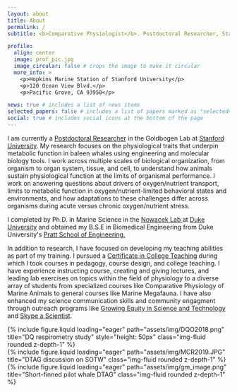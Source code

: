```yaml
---
layout: about
title: About
permalink: /
subtitle: <b>Comparative Physiologist</b>. Postdoctoral Researcher, Stanford University

profile:
  align: center
  image: prof_pic.jpg
  image_circular: false # crops the image to make it circular
  more_info: >
    <p>Hopkins Marine Station of Stanford University</p>
    <p>120 Ocean View Blvd.</p>
    <p>Pacific Grove, CA 93950</p>

news: true # includes a list of news items
selected_papers: false # includes a list of papers marked as "selected={true}"
social: true # includes social icons at the bottom of the page
---
```


I am currently a <a href = "https://profiles.stanford.edu/ashley-blawas"> Postdoctoral Researcher</a> in the Goldbogen Lab at <a href="https://hopkinsmarinestation.stanford.edu/"> Stanford University</a>. My research focuses on the physiological traits that underpin  metabolic function in baleen whales using engineering and molecular biology tools.  I work across multiple scales of biological organization, from organism to organ system, tissue, and cell, to understand how animals sustain physiological function at the limits of organismal performance. I work on answering questions about drivers of oxygen/nutrient transport, limits to metabolic function in oxygen/nutrient-limited behavioral states and environments, and how adaptations to these challenges differ across organisms during acute versus chronic oxygen/nutrient stress. 

I completed by Ph.D. in Marine Science in the <a href="https://sites.nicholas.duke.edu/nowacek/"> Nowacek Lab </a> at <a href="https://nicholas.duke.edu/marinelab"> Duke University</a> and obtained my B.S.E in Biomedical Engineering from Duke University's <a href="https://pratt.duke.edu/"> Pratt School of Engineering. </a>

In addition to research, I have focused on developing my teaching abilities as part of my training. I pursued a <a href="https://gradschool.duke.edu/professional-development/programs/certificate-college-teaching">Certificate in College Teaching</a> during which I took courses in pedagogy, course design, and college teaching.  I have experience instructing course, creating and giving lectures, and leading lab exercises on topics within the field of physiology to a diverse array of students from specialized courses like Comparative Physiology of Marine Animals to general courses like Marine Megafauna. I have also enhanced my science communication skills and community engagment through outreach programs like <a href="https://sites.duke.edu/gest/">Growing Equity in Science and Technology</a> and <a href="https://www.skypeascientist.com/">Skype a Scientist</a>. 

<div class="row">
    <div class="col-sm mt-3 mt-md-0">
        {% include figure.liquid loading="eager" path="assets/img/DQO2018.png" title="DQ respirometry study" style="height: 50px" class="img-fluid rounded z-depth-1" %}
    </div>
    <div class="col-sm mt-3 mt-md-0">
        {% include figure.liquid loading="eager" path="assets/img/MCR2019.JPG" title="DTAG discussion on SOTW" class="img-fluid rounded z-depth-1" %}
    </div>
    <div class="col-sm mt-3 mt-md-0">
        {% include figure.liquid loading="eager" path="assets/img/gm_image.png" title="Short-finned pilot whale DTAG" class="img-fluid rounded z-depth-1" %}
    </div>
</div>
